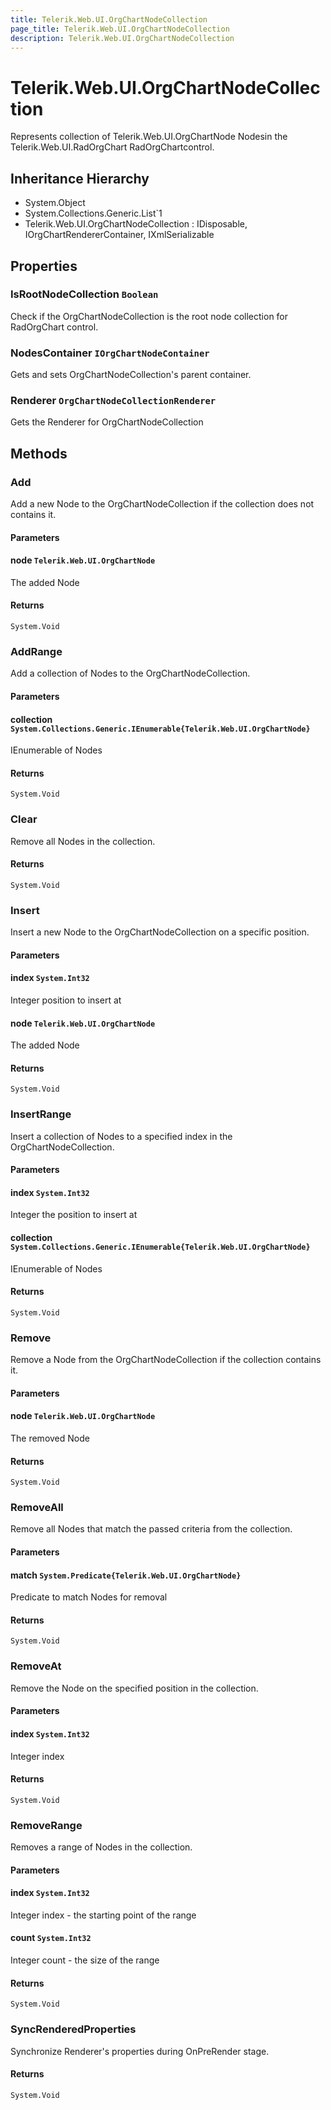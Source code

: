 ```yaml
---
title: Telerik.Web.UI.OrgChartNodeCollection
page_title: Telerik.Web.UI.OrgChartNodeCollection
description: Telerik.Web.UI.OrgChartNodeCollection
---
```


# Telerik.Web.UI.OrgChartNodeCollection

Represents collection of Telerik.Web.UI.OrgChartNode Nodesin the Telerik.Web.UI.RadOrgChart RadOrgChartcontrol.

## Inheritance Hierarchy

* System.Object
* System.Collections.Generic.List`1
* Telerik.Web.UI.OrgChartNodeCollection : IDisposable, IOrgChartRendererContainer, IXmlSerializable

## Properties

###  IsRootNodeCollection `Boolean`

Check if the OrgChartNodeCollection is the root node collection for RadOrgChart control.

###  NodesContainer `IOrgChartNodeContainer`

Gets and sets OrgChartNodeCollection's parent container.

###  Renderer `OrgChartNodeCollectionRenderer`

Gets the Renderer for OrgChartNodeCollection

## Methods

###  Add

Add a new Node to the OrgChartNodeCollection if the collection does not contains it.

#### Parameters

#### node `Telerik.Web.UI.OrgChartNode`

The added Node

#### Returns

`System.Void` 

###  AddRange

Add a collection of Nodes to the OrgChartNodeCollection.

#### Parameters

#### collection `System.Collections.Generic.IEnumerable{Telerik.Web.UI.OrgChartNode}`

IEnumerable of Nodes

#### Returns

`System.Void` 

###  Clear

Remove all Nodes in the collection.

#### Returns

`System.Void` 

###  Insert

Insert a new Node to the OrgChartNodeCollection on a specific position.

#### Parameters

#### index `System.Int32`

Integer position to insert at

#### node `Telerik.Web.UI.OrgChartNode`

The added Node

#### Returns

`System.Void` 

###  InsertRange

Insert a collection of Nodes to a specified index in the OrgChartNodeCollection.

#### Parameters

#### index `System.Int32`

Integer the position to insert at

#### collection `System.Collections.Generic.IEnumerable{Telerik.Web.UI.OrgChartNode}`

IEnumerable of Nodes

#### Returns

`System.Void` 

###  Remove

Remove a Node from the OrgChartNodeCollection if the collection contains it.

#### Parameters

#### node `Telerik.Web.UI.OrgChartNode`

The removed Node

#### Returns

`System.Void` 

###  RemoveAll

Remove all Nodes that match the passed criteria from the collection.

#### Parameters

#### match `System.Predicate{Telerik.Web.UI.OrgChartNode}`

Predicate to match Nodes for removal

#### Returns

`System.Void` 

###  RemoveAt

Remove the Node on the specified position in the collection.

#### Parameters

#### index `System.Int32`

Integer index

#### Returns

`System.Void` 

###  RemoveRange

Removes a range of Nodes in the collection.

#### Parameters

#### index `System.Int32`

Integer index - the starting point of the range

#### count `System.Int32`

Integer count - the size of the range

#### Returns

`System.Void` 

###  SyncRenderedProperties

Synchronize Renderer's properties during OnPreRender stage.

#### Returns

`System.Void` 

